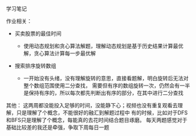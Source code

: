 学习笔记

作业相关：
- 买卖股票的最佳时间
    - 使用动态规划和贪心算法解题，理解动态规划是基于历史结果计算最优解，贪心算法计算每一步最优解
    
- 搜索排序旋转数组
    - 一开始没有头绪，没有理解旋转的意思，直接看题解，明白旋转后无法对整个数组范围使用二分查找，
    需要但有序的数组旋转一次，仍然会有一半是保持有序的，所以每次都先判断出有序的部分，在其中进行二分查找
    
    
其他：
这两周都没能投入足够的时间，没能静下心；视频也没有重复观看去理解，只是理解了个概念，不能很好的融汇到解题过程中
有的时候，比如对于DFS和BFS只是理解了个概念，每能真的去花时间结合题目琢磨。
每天两题感觉对于基础比较差的我还是牵强，争取下周每日一题